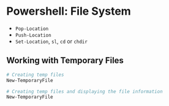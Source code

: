 # Powershell: File System

- `Pop-Location`
- `Push-Location`
- `Set-Location`, `sl`, `cd` or `chdir`

## Working with Temporary Files

```ps1
# Creating temp files
New-TemporaryFile

# Creating temp files and displaying the file information
New-TemporaryFile
```
